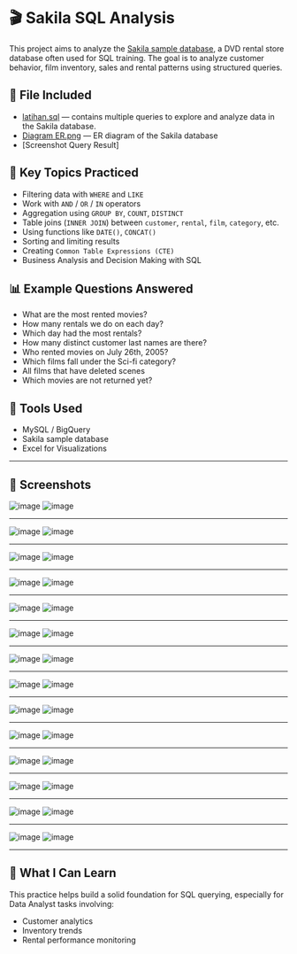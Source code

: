 # 🎬 Sakila SQL Analysis

This project aims to analyze the [Sakila sample database](https://dev.mysql.com/doc/sakila/en/), a DVD rental store database often used for SQL training. The goal is to analyze customer behavior, film inventory, sales and rental patterns using structured queries.

## 📁 File Included
- [latihan.sql](https://github.com/muhammadmitchell/Portofolio-Data-Analyst/blob/2a113919aa65bb227bc0cd893b91fc9b662c2b7a/sakila-sql-analysis/latihan.sql) — contains multiple queries to explore and analyze data in the Sakila database.
- [Diagram ER.png](https://github.com/muhammadmitchell/Portofolio-Data-Analyst/blob/544e4952102d2b9076a3196bce911c86e2ecef37/sakila-sql-analysis/Diagram%20ER.png) —  ER diagram of the Sakila database
- [Screenshot Query Result]

## 🧠 Key Topics Practiced
- Filtering data with `WHERE` and `LIKE`
- Work with `AND` / `OR` / `IN` operators
- Aggregation using `GROUP BY`, `COUNT`, `DISTINCT`
- Table joins (`INNER JOIN`) between `customer`, `rental`, `film`, `category`, etc.
- Using functions like `DATE()`, `CONCAT()`
- Sorting and limiting results
- Creating `Common Table Expressions (CTE)`
- Business Analysis and Decision Making with SQL

## 📊 Example Questions Answered
- What are the most rented movies?
- How many rentals we do on each day?
- Which day had the most rentals?
- How many distinct customer last names are there?
- Who rented movies on July 26th, 2005?
- Which films fall under the Sci-fi category?
- All films that have deleted scenes
- Which movies are not returned yet?

## 🧰 Tools Used
- MySQL / BigQuery
- Sakila sample database
- Excel for Visualizations

---

## 📸 Screenshots 

![image](https://github.com/user-attachments/assets/bc4e804d-5845-4aef-a292-3da27a6a84f9)
![image](https://github.com/user-attachments/assets/79227aab-ca81-4d3c-9c4f-9405a08a99d5)

---

![image](https://github.com/user-attachments/assets/d149b7d6-a35f-4590-8d02-6caab40d554f)
![image](https://github.com/user-attachments/assets/d171b87e-213a-491a-8f9b-6319a957f96f)

---

![image](https://github.com/user-attachments/assets/1ad5d8ec-e6c0-4e98-9baf-4df14630ad10)
![image](https://github.com/user-attachments/assets/db09a13c-655d-4cf0-900c-ded1e91a6447)

---

![image](https://github.com/user-attachments/assets/c874750c-306a-434f-a24e-f81139482ce7)
![image](https://github.com/user-attachments/assets/1ab16897-206c-4e6b-b97f-5676894e7ccc)

---

![image](https://github.com/user-attachments/assets/9a00a091-94cf-4623-a0b0-d59286c1e3f8)
![image](https://github.com/user-attachments/assets/f7e7f2da-04bb-4d28-9722-05d3605ddce2)

---

![image](https://github.com/user-attachments/assets/398b6cc1-d14d-464e-8645-01558b7480f7)
![image](https://github.com/user-attachments/assets/49c199bf-4c34-4973-b8d6-4f781140f997)

---

![image](https://github.com/user-attachments/assets/57440a83-f97d-4f40-8262-456699a6d533)
![image](https://github.com/user-attachments/assets/daa2541b-c32b-43dc-b963-4ba05ec1f19d)


---

![image](https://github.com/user-attachments/assets/01a74d97-cb15-4c8e-974b-0c0e30f2fee7)
![image](https://github.com/user-attachments/assets/ca96eeeb-8ab1-45a1-b850-f8b8b7ae4211)


---

![image](https://github.com/user-attachments/assets/f146c74c-0fcd-44c3-ba03-907e228074e3)
![image](https://github.com/user-attachments/assets/4a8cf5de-f6e4-47c2-8a0a-e0da2b172b46)

---

![image](https://github.com/user-attachments/assets/57bd8e25-c093-4cb3-bba9-907b56385ce0)
![image](https://github.com/user-attachments/assets/d6a2d620-1b38-4169-bec1-92b437e01255)

---

![image](https://github.com/user-attachments/assets/2970c8f0-09f4-4a20-ae96-f1e7e8f6dbcb)
![image](https://github.com/user-attachments/assets/b035af31-caa2-4a3c-ab91-717ceb1d701b)

---

![image](https://github.com/user-attachments/assets/bbfe7cb1-b11c-4604-871e-68ef3b925f0c)
![image](https://github.com/user-attachments/assets/57736347-b01b-4d86-9f9b-9984c40ed4d8)

---

![image](https://github.com/user-attachments/assets/acb664a3-af1d-4358-99a5-b63d22d324f3)
![image](https://github.com/user-attachments/assets/6b3815fb-ff36-4b0a-921b-563fe63f6e5d)

---

![image](https://github.com/user-attachments/assets/cd3d02c0-1960-4eab-8543-d8213a42b0c6)
![image](https://github.com/user-attachments/assets/0150acf9-838e-46cf-9441-0ce994c26a64)

---

## 🧩 What I Can Learn
This practice helps build a solid foundation for SQL querying, especially for Data Analyst tasks involving:
- Customer analytics
- Inventory trends
- Rental performance monitoring

